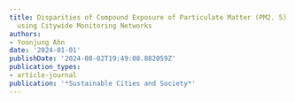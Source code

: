 ```yaml
---
title: Disparities of Compound Exposure of Particulate Matter (PM2. 5) and Heat Index
  using Citywide Monitoring Networks
authors:
- Yoonjung Ahn
date: '2024-01-01'
publishDate: '2024-08-02T19:49:08.882059Z'
publication_types:
- article-journal
publication: '*Sustainable Cities and Society*'
---
```

